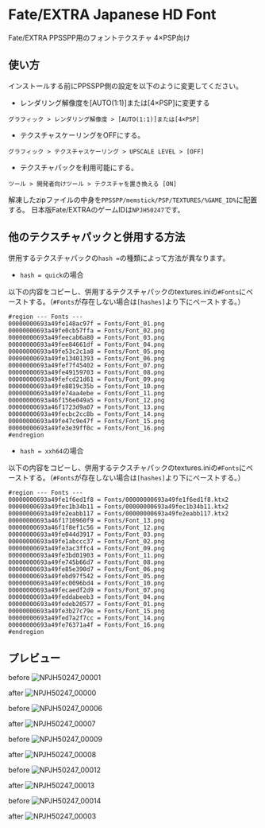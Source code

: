 # Fate/EXTRA Japanese HD Font
Fate/EXTRA PPSSPP用のフォントテクスチャ
4×PSP向け

## 使い方
インストールする前にPPSSPP側の設定を以下のように変更してください。

* レンダリング解像度を[AUTO(1:1)]または[4×PSP]に変更する

`グラフィック > レンダリング解像度 > [AUTO(1:1)]または[4×PSP]`

* テクスチャスケーリングをOFFにする。

`グラフィック > テクスチャスケーリング > UPSCALE LEVEL > [OFF]`

* テクスチャパックを利用可能にする。

`ツール > 開発者向けツール > テクスチャを置き換える [ON]`


解凍したzipファイルの中身を`PPSSPP/memstick/PSP/TEXTURES/%GAME_ID%`に配置する。
日本版Fate/EXTRAのゲームIDは`NPJH50247`です。

## 他のテクスチャパックと併用する方法
併用するテクスチャパックの`hash =`の種類によって方法が異なります。
* `hash = quick`の場合

以下の内容をコピーし、併用するテクスチャパックのtextures.iniの`#Fonts`にペーストする。（`#Fonts`が存在しない場合は`[hashes]`より下にペーストする。）
```
#region --- Fonts ---
00000000693a49fe148ac97f = Fonts/Font_01.png
00000000693a49fe0cb57ffa = Fonts/Font_02.png
00000000693a49feecab6a80 = Fonts/Font_03.png
00000000693a49fee84661df = Fonts/Font_04.png
00000000693a49fe53c2c1a8 = Fonts/Font_05.png
00000000693a49fe13401393 = Fonts/Font_06.png
00000000693a49fef7f45402 = Fonts/Font_07.png
00000000693a49fe49159703 = Fonts/Font_08.png
00000000693a49fefcd21d61 = Fonts/Font_09.png
00000000693a49fe8819c35b = Fonts/Font_10.png
00000000693a49fe74aa4ebe = Fonts/Font_11.png
00000000693a46f156e049a5 = Fonts/Font_12.png
00000000693a46f1723d9a07 = Fonts/Font_13.png
00000000693a49fecbc2cc8b = Fonts/Font_14.png
00000000693a49fe47c9e47f = Fonts/Font_15.png
00000000693a49fe3e39ff0c = Fonts/Font_16.png
#endregion
```

* `hash = xxh64`の場合

以下の内容をコピーし、併用するテクスチャパックのtextures.iniの`#Fonts`にペーストする。（`#Fonts`が存在しない場合は`[hashes]`より下にペーストする。）
```
#region --- Fonts ---
00000000693a49fe1f6ed1f8 = Fonts/00000000693a49fe1f6ed1f8.ktx2
00000000693a49fec1b34b11 = Fonts/00000000693a49fec1b34b11.ktx2
00000000693a49fe2eabb117 = Fonts/00000000693a49fe2eabb117.ktx2
00000000693a46f1710960f9 = Fonts/Font_13.png
00000000693a46f1f8ef1c56 = Fonts/Font_12.png
00000000693a49fe044d3917 = Fonts/Font_03.png
00000000693a49fe1abccc37 = Fonts/Font_02.png
00000000693a49fe3ac3ffc4 = Fonts/Font_09.png
00000000693a49fe3bd01903 = Fonts/Font_11.png
00000000693a49fe745b66d7 = Fonts/Font_08.png
00000000693a49fe85e390d7 = Fonts/Font_06.png
00000000693a49febd97f542 = Fonts/Font_05.png
00000000693a49fec0096bd4 = Fonts/Font_10.png
00000000693a49fecaedf2d9 = Fonts/Font_07.png
00000000693a49feddabeeb3 = Fonts/Font_04.png
00000000693a49fedeb20577 = Fonts/Font_01.png
00000000693a49fe3b27c79e = Fonts/Font_15.png
00000000693a49fed7a2f7cc = Fonts/Font_14.png
00000000693a49fe76371a4f = Fonts/Font_16.png
#endregion
```


## プレビュー

before
![NPJH50247_00001](https://github.com/user-attachments/assets/90c10a52-f1e2-4e0e-a222-9997a4d6b281)

after
![NPJH50247_00000](https://github.com/user-attachments/assets/b2b89bdb-5a01-4eac-8d29-5b2bdd9ba7a5)

before
![NPJH50247_00006](https://github.com/user-attachments/assets/c1bf3cd0-36ea-44ee-ab4f-f665389e99cd)

after
![NPJH50247_00007](https://github.com/user-attachments/assets/37e3643d-4249-4121-887e-f02e74e61410)

before
![NPJH50247_00009](https://github.com/user-attachments/assets/3fe6d3db-e43c-42c7-9470-a1e837f36739)

after
![NPJH50247_00008](https://github.com/user-attachments/assets/4cb6e56b-9f30-4ee5-a5cf-a400a67d14d2)

before
![NPJH50247_00012](https://github.com/user-attachments/assets/c1f3833e-4bf6-46ea-923a-3e5ff71f6ff2)

after
![NPJH50247_00013](https://github.com/user-attachments/assets/55ee9bae-3694-42d2-85d9-61f9eb7dcf84)

before
![NPJH50247_00014](https://github.com/user-attachments/assets/0e31fc6d-0a69-4ac0-846b-ed8c6695faf8)

after
![NPJH50247_00003](https://github.com/user-attachments/assets/542cdb97-38c9-4fee-894a-d997d10d1e06)
